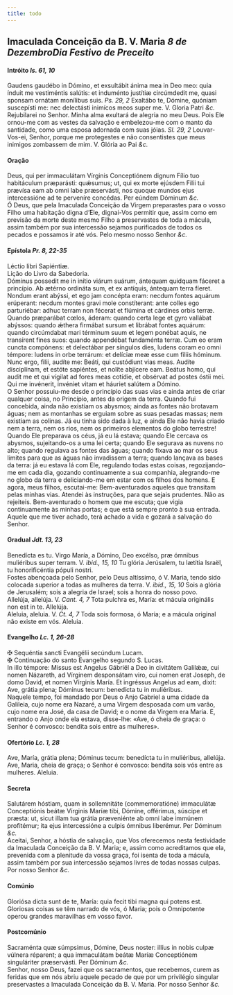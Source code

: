 ```yaml
---
title: todo
---
```

<h2 class="text-center">Imaculada Conceição da B. V. Maria <em>8 de Dezembro</em><em>Dia Festivo de Preceito</em></h2>

<h4 class="text-center">Intróito <em>Is. 61, 10</em></h4>
<div class="container-fluid">
<div class="row">
<div class="dropcap text-justify">
Gaudens gaudébo in Dómino, et exsultábit ánima mea in Deo meo: quia índuit me vestiméntis salútis: et induménto justítiæ circúmdedit me, quasi sponsam ornátam monílibus suis. <em>Ps. 29, 2</em> Exaltábo te, Dómine, quóniam suscepísti me: nec delectásti inimícos meos super me.
V. Gloria Patri <em>&c.</em>
</div>
<div class="dropcap text-justify">
Rejubilarei no Senhor. Minha alma exultará de alegria no meu Deus. Pois Ele ornou-me com as vestes da salvação e embelezou-me com o manto da santidade, como uma esposa adornada com suas jóias. <em>Sl. 29, 2</em> Louvar-Vos-ei, Senhor, porque me protegestes e não consentistes que meus inimigos zombassem de mim.
V. Glória ao Pai <em>&c.</em>
</div>
</div>
</div>

<h4 class="text-center">Oração</h4>
<div class="container-fluid">
<div class="row">
<div class="dropcap text-justify">
Deus, qui per immaculátam Vírginis Conceptiónem dignum Fílio tuo habitáculum præparásti: quǽsumus; ut, qui ex morte ejúsdem Filii tui prævísa eam ab omni labe præservásti, nos quoque mundos ejus intercessióne ad te perveníre concédas. Per eúndem Dóminum <em>&c.</em>
</div>
<div class="dropcap text-justify">
Ó Deus, que pela Imaculada Conceição da Virgem preparastes para o vosso Filho uma habitação digna d’Ele, dignai-Vos permitir que, assim como em previsão da morte deste mesmo Filho a preservastes de toda a mácula, assim também por sua intercessão sejamos purificados de todos os pecados e possamos ir até vós. Pelo mesmo nosso Senhor <em>&c.</em>
</div>
</div>
</div>

<h4 class="text-center">Epístola <em>Pr. 8, 22-35</em></h4>
<div class="container-fluid">
<div class="row">
<div class="text-justify">
Léctio libri Sapiéntiæ.
</div>
<div class="text-justify">
Lição do Livro da Sabedoria.
</div>
<div class="dropcap text-justify">
Dóminus possedit me in inítio viárum suárum, ántequam quidquam fáceret a princípio. Ab ætérno ordináta sum, et ex antíquis, ántequam terra fíeret. Nondum erant abýssi, et ego jam concépta eram: necdum fontes aquárum erúperant: necdum montes gravi mole constíterant: ante colles ego parturiébar: adhuc terram non fécerat et flúmina et cárdines orbis terræ. Quando præparábat cœlos, áderam: quando certa lege et gyro vallábat abýssos: quando ǽthera firmábat sursum et librábat fontes aquárum: quando circúmdabat mari términum suum et legem ponébat aquis, ne transírent fines suos: quando appendébat fundaménta terræ. Cum eo eram cuncta compónens: et delectábar per síngulos dies, ludens coram eo omni témpore: ludens in orbe terrárum: et delíciæ meæ esse cum filiis hóminum. Nunc ergo, filii, audíte me: Beáti, qui custódiunt vias meas. Audíte disciplínam, et estóte sapiéntes, et nolíte abjícere eam. Beátus homo, qui audit me et qui vígilat ad fores meas cotídie, et obsérvat ad postes óstii mei. Qui me invénerit, invéniet vitam et háuriet salútem a Dómino.
</div>
<div class="dropcap text-justify">
O Senhor possuiu-me desde o princípio das suas vias e ainda antes de criar qualquer coisa, no Princípio, antes da origem da terra. Quando fui concebida, ainda não existiam os abysmos; ainda as fontes não brotavam águas; nem as montanhas se erguiam sobre as suas pesadas massas; nem existiam as colinas. Já eu tinha sido dada à luz, e ainda Ele não havia criado nem a terra, nem os rios, nem os primeiros elementos do globo terrestre! Quando Ele preparava os céus, já eu lá estava; quando Ele cercava os abysmos, sujeitando-os a uma lei certa; quando Ele segurava as nuvens no alto; quando regulava as fontes das águas; quando fixava ao mar os seus limites para que as águas não invadissem a terra; quando lançava as bases da terra: já eu estava lá com Ele, regulando todas estas coisas, regozijando-me em cada dia, gozando continuamente a sua companhia, alegrando-me no globo da terra e deliciando-me em estar com os filhos dos homens. E agora, meus filhos, escutai-me: Bem-aventurados aqueles que transitam pelas minhas vias. Atendei às instruções, para que sejais prudentes. Não as rejeiteis. Bem-aventurado o homem que me escuta; que vigia continuamente às minhas portas; e que está sempre pronto à sua entrada. Aquele que me tiver achado, terá achado a vida e gozará a salvação do Senhor.
</div>
</div>
</div>

<h4 class="text-center">Gradual <em>Jdt. 13, 23</em></h4>
<div class="container-fluid">
<div class="row">
<div class="dropcap text-justify">
Benedícta es tu. Virgo María, a Dómino, Deo excélso, præ ómnibus muliéribus super terram. V. <em>ibid., 15, 10</em> Tu glória Jerúsalem, tu lætítia Israël, tu honorificéntia pópuli nostri.
</div>
<div class="dropcap text-justify">
Fostes abençoada pelo Senhor, pelo Deus altíssimo, ó V. Maria, tendo sido colocada superior a todas as mulheres da terra. V. <em>ibid., 15, 10</em> Sois a glória de Jerusalém; sois a alegria de Israel; sois a honra do nosso povo.
</div>
<div class="text-justify">
Allelúja, allelúja. V. <em>Cant. 4, 7</em> Tota pulchra es, María: et mácula originális non est in te. Allelúja.
</div>
<div class="text-justify">
Aleluia, aleluia. V. <em>Ct. 4, 7</em> Toda sois formosa, ó Maria; e a mácula original não existe em vós. Aleluia.
</div>
</div>
</div>

<h4 class="text-center">Evangelho <em>Lc. 1, 26-28</em></h4>
<div class="container-fluid">
<div class="row">
<div class="text-justify">
<span class="text-danger">&#10016;</span> Sequéntia sancti Evangélii secúndum Lucam.
</div>
<div class="text-justify">
<span class="text-danger">&#10016;</span> Continuação do santo Evangelho segundo S. Lucas.
</div>
<div class="dropcap text-justify">
In illo témpore: Missus est Angelus Gábriël a Deo in civitátem Galilǽæ, cui nomen Názareth, ad Vírginem desponsátam viro, cui nomen erat Joseph, de domo David, et nomen Vírginis María. Et ingréssus Angelus ad eam, dixit: Ave, grátia plena; Dóminus tecum: benedícta tu in muliéribus.
</div>
<div class="dropcap text-justify">
Naquele tempo, foi mandado por Deus o Anjo Gabriel a uma cidade da Galileia, cujo nome era Nazaré, a uma Virgem desposada com um varão, cujo nome era José, da casa de David; e o nome da Virgem era Maria. E, entrando o Anjo onde ela estava, disse-lhe: «Ave, ó cheia de graça: o Senhor é convosco: bendita sois entre as mulheres».
</div>
</div>
</div>

<h4 class="text-center">Ofertório <em>Lc. 1, 28</em></h4>
<div class="container-fluid">
<div class="row">
<div class="dropcap text-justify">
Ave, María, grátia plena; Dóminus tecum: benedícta tu in muliéribus, allelúja.
</div>
<div class="dropcap text-justify">
Ave, Maria, cheia de graça; o Senhor é convosco: bendita sois vós entre as mulheres. Aleluia.
</div>
</div>
</div>

<h4 class="text-center">Secreta</h4>
<div class="container-fluid">
<div class="row">
<div class="dropcap text-justify">
Salutárem hóstiam, quam in sollemnitáte (commemoratióne) immaculátæ Conceptiónis beátæ Vírginis Maríæ tibi, Dómine, offérimus, súscipe et præsta: ut, sicut illam tua grátia præveniénte ab omni labe immúnem profitémur; ita ejus intercessióne a culpis ómnibus liberémur. Per Dóminum <em>&c.</em>
</div>
<div class="dropcap text-justify">
Aceitai, Senhor, a hóstia de salvação, que Vos oferecemos nesta festividade da Imaculada Conceição da B. V. Maria; e, assim como acreditamos que ela, prevenida com a plenitude da vossa graça, foi isenta de toda a mácula, assim também por sua intercessão sejamos livres de todas nossas culpas. Por nosso Senhor <em>&c.</em>
</div>
</div>
</div>

<h4 class="text-center">Comúnio</h4>
<div class="container-fluid">
<div class="row">
<div class="dropcap text-justify">
Gloriósa dicta sunt de te, María: quia fecit tibi magna qui potens est.
</div>
<div class="dropcap text-justify">
Gloriosas coisas se têm narrado de vós, ó Maria; pois o Omnipotente operou grandes maravilhas em vosso favor.
</div>
</div>
</div>

<h4 class="text-center">Postcomúnio</h4>
<div class="container-fluid">
<div class="row">
<div class="dropcap text-justify">
Sacraménta quæ súmpsimus, Dómine, Deus noster: illíus in nobis culpæ vúlnera réparent; a qua immaculátam beátæ Maríæ Conceptiónem singuláriter præservásti. Per Dóminum <em>&c.</em>
</div>
<div class="dropcap text-justify">
Senhor, nosso Deus, fazei que os sacramentos, que recebemos, curem as feridas que em nós abriu aquele pecado de que por um privilégio singular preservastes a Imaculada Conceição da B. V. Maria. Por nosso Senhor <em>&c.</em>
</div>
</div>
</div>
